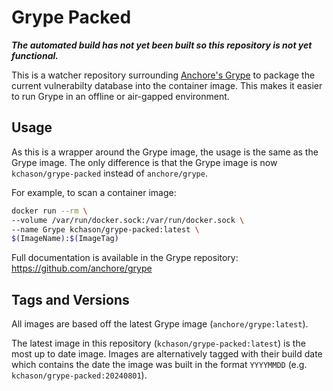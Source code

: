 # Grype Packed

***The automated build has not yet been built so this repository is not yet functional.***

This is a watcher repository surrounding [Anchore's Grype](https://github.com/anchore/grype) to package the current vulnerabilty database into the container image. This makes it easier to run Grype in an offline or air-gapped environment.

## Usage

As this is a wrapper around the Grype image, the usage is the same as the Grype image. The only difference is that the Grype image is now `kchason/grype-packed` instead of `anchore/grype`.

For example, to scan a container image:

```bash
docker run --rm \
--volume /var/run/docker.sock:/var/run/docker.sock \
--name Grype kchason/grype-packed:latest \
$(ImageName):$(ImageTag)
```

Full documentation is available in the Grype repository: https://github.com/anchore/grype


## Tags and Versions

All images are based off the latest Grype image (`anchore/grype:latest`).

The latest image in this repository (`kchason/grype-packed:latest`) is the most up to date image. Images are alternatively tagged with their build date which contains the date the image was built in the format `YYYYMMDD` (e.g. `kchason/grype-packed:20240801`).